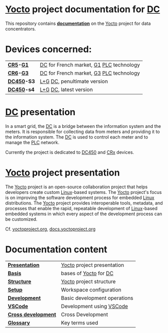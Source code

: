 # [Yocto] project documentation for [DC]

This repository contains **[documentation](/presentation.md#documentation-content)** on the [Yocto] project for data concentrators.

# Devices concerned:
|                       |                                               |
|-----------------------|-----------------------------------------------|
|**[CR5]-[G1]**         | [DC] for French market, [G1] [PLC] technology |
|**[CR6]-[G3]**         | [DC] for French market, [G3] [PLC] technology |
|**[DC450]-S3**         | [L+G] [DC], penultimate version               |
|**[DC450]-s4**         | [L+G] [DC], latest version                    |

# [DC] presentation
In a smart grid, the [DC] is a bridge between the information system and the meters.
It is responsible for collecting data from meters and providing it to the information system.
The [DC] is used to control each meter and to manage the [PLC] network.

Currently the project is dedicated to [DC450] and [CRx] devices.

# [Yocto] project presentation
The [Yocto] project is an open-source collaboration project that helps developers create custom [Linux]-based systems.
The [Yocto] project's focus is on improving the software development process for embedded [Linux] distributions.
The [Yocto] project provides interoperable tools, metadata, and processes that enable the rapid, repeatable development of [Linux]-based embedded systems in which every aspect of the development process can be customized.

Cf. [yoctoproject.org](https://www.yoctoproject.org)\, [docs.yoctoproject.org](https://docs.yoctoproject.org)

# Documentation content

|                                               |                                  |
|-----------------------------------------------|----------------------------------|
|**[Presentation](/presentation.md)**           | [Yocto] project presentation     |
|**[Basis](/yocto/bases.md)**                   | bases of [Yocto] for [DC]        |
|**[Structure](/yocto/structure.md)**           | [Yocto] project structure        |
|**[Setup](/yocto/setup.md)**                   | Workspace configuration          |
|**[Development](/yocto/development.md)**       | Basic development operations     |
|**[VSCode](/vscode/vscode.md)**                | Development using [VSCode]       |
|**[Cross development](/cross/visualstudio.md)**| Cross Development                |
|**[Glossary](/glossary.md)**                   | Key terms used                   |


[CRx]: /glossary.md#crx
[CR5]: /glossary.md#crx
[CR6]: /glossary.md#crx
[DC]: /glossary.md#dc
[DC450]: /glossary.md#dc450
[G1]: /glossary.md#g1
[G3]: /glossary.md#g3
[L+G]: /glossary.md#lg
[Linux]: /glossary.md#linux
[PLC]: /glossary.md#plc
[VSCode]: /glossary.md#vscode
[Yocto]: /glossary.md#yocto